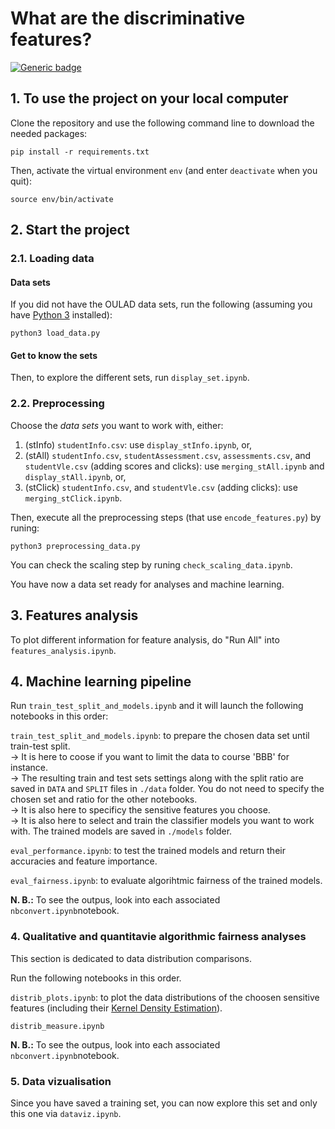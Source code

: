 # What are the discriminative features?

[![Generic badge](https://img.shields.io/badge/python-3.10.4-green.svg)](https://shields.io/)

## 1. To use the project on your local computer

Clone the repository and use the following command line to download the needed packages:
```
pip install -r requirements.txt
```

Then, activate the virtual environment `env` (and enter `deactivate` when you quit):
```
source env/bin/activate
```

## 2. Start the project

### 2.1. Loading data

#### Data sets

If you did not have the OULAD data sets, run the following (assuming you have [Python 3](https://www.python.org/downloads/) installed):
```
python3 load_data.py
```

#### Get to know the sets

Then, to explore the different sets, run `display_set.ipynb`.

### 2.2. Preprocessing

Choose the *data sets* you want to work with, either:
1. (stInfo) `studentInfo.csv`: use `display_stInfo.ipynb`, or,
2. (stAll) `studentInfo.csv`, `studentAssessment.csv`, `assessments.csv`, and `studentVle.csv` (adding scores and clicks): use `merging_stAll.ipynb` and `display_stAll.ipynb`, or,
3. (stClick) `studentInfo.csv`, and `studentVle.csv` (adding clicks): use `merging_stClick.ipynb`.

Then, execute all the preprocessing steps (that use `encode_features.py`) by runing:
```
python3 preprocessing_data.py
```

You can check the scaling step by runing `check_scaling_data.ipynb`.

You have now a data set ready for analyses and machine learning.

## 3. Features analysis

To plot different information for feature analysis, do "Run All" into `features_analysis.ipynb`.

## 4. Machine learning pipeline

Run `train_test_split_and_models.ipynb` and it will launch the following notebooks in this order:

`train_test_split_and_models.ipynb`: to prepare the chosen data set until train-test split.  
-> It is here to coose if you want to limit the data to course 'BBB' for instance.  
-> The resulting train and test sets settings along with the split ratio are saved in `DATA` and `SPLIT` files in `./data` folder. You do not need to specify the chosen set and ratio for the other notebooks.  
-> It is also here to specificy the sensitive features you choose.  
-> It is also here to select and train the classifier models you want to work with. The trained models are saved in `./models` folder.

`eval_performance.ipynb`: to test the trained models and return their accuracies and feature importance.

`eval_fairness.ipynb`: to evaluate algorihtmic fairness of the trained models.

**N. B.:** To see the outpus, look into each associated `nbconvert.ipynb`notebook.

### 4. Qualitative and quantitavie algorithmic fairness analyses

This section is dedicated to data distribution comparisons.

Run the following notebooks in this order.

`distrib_plots.ipynb`: to plot the data distributions of the choosen sensitive features (including their [Kernel Density Estimation](https://docs.scipy.org/doc/scipy/reference/generated/scipy.stats.gaussian_kde.html)).

`distrib_measure.ipynb`

**N. B.:** To see the outpus, look into each associated `nbconvert.ipynb`notebook.

### 5. Data vizualisation

Since you have saved a training set, you can now explore this set and only this one via `dataviz.ipynb`.

